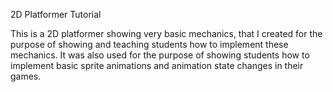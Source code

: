 2D Platformer Tutorial

This is a 2D platformer showing very basic mechanics, that I created for the purpose of showing and teaching students how to implement these mechanics. It was also used for the purpose of showing students how to
implement basic sprite animations and animation state changes in their games.
